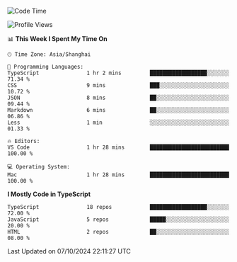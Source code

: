 <!--START_SECTION:waka-->
![Code Time](http://img.shields.io/badge/Code%20Time-6%2C717%20hrs%2044%20mins-blue)

![Profile Views](http://img.shields.io/badge/Profile%20Views-0-blue)

📊 **This Week I Spent My Time On** 

```text
🕑︎ Time Zone: Asia/Shanghai

💬 Programming Languages: 
TypeScript               1 hr 2 mins         ██████████████████░░░░░░░   71.34 % 
CSS                      9 mins              ███░░░░░░░░░░░░░░░░░░░░░░   10.72 % 
JSON                     8 mins              ██░░░░░░░░░░░░░░░░░░░░░░░   09.44 % 
Markdown                 6 mins              ██░░░░░░░░░░░░░░░░░░░░░░░   06.86 % 
Less                     1 min               ░░░░░░░░░░░░░░░░░░░░░░░░░   01.33 % 

🔥 Editors: 
VS Code                  1 hr 28 mins        █████████████████████████   100.00 % 

💻 Operating System: 
Mac                      1 hr 28 mins        █████████████████████████   100.00 % 
```

**I Mostly Code in TypeScript** 

```text
TypeScript               18 repos            ██████████████████░░░░░░░   72.00 % 
JavaScript               5 repos             █████░░░░░░░░░░░░░░░░░░░░   20.00 % 
HTML                     2 repos             ██░░░░░░░░░░░░░░░░░░░░░░░   08.00 % 
```




 Last Updated on 07/10/2024 22:11:27 UTC
<!--END_SECTION:waka-->
